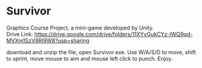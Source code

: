 # Survivor
Graphics Course Project, a mini-game developed by Unity.\
Drive Link: https://drive.google.com/drive/folders/11XYvGukCYz-lWQ9qd-MVXm1SzV8RI9W8?usp=sharing

download and unzip the file, open Survivor.exe.
Use W/A/S/D to move, shift to sprint, move mouse to aim and mouse left click to punch.
Enjoy.
